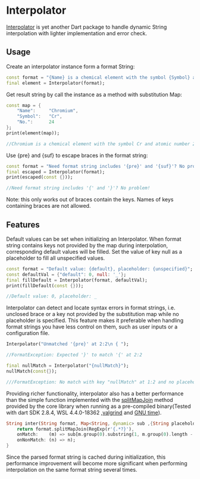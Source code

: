 # Interpolator

[Interpolator](https://pub.dev/packages/interpolator) is yet another Dart package to handle dynamic String interpolation with lighter implementation and error check.

## Usage

Create an interpolator instance form a format String:

```dart
const format = "{Name} is a chemical element with the symbol {Symbol} and atomic number {No.}.";
final element = Interpolator(format);
```

Get result string by call the instance as a method with substitution Map:

```dart
const map = {
    "Name":     "Chromium",
    "Symbol":   "Cr",
    "No.":      24
};
print(element(map));

//Chromium is a chemical element with the symbol Cr and atomic number 24.
```

Use {pre} and {suf} to escape braces in the format string:

```dart
const format = "Need format string includes '{pre}' and '{suf}'? No problem!";
final escaped = Interpolator(format);
print(escaped(const {}));

//Need format string includes '{' and '}'? No problem!
```

Note: this only works out of braces contain the keys. Names of keys containing braces are not allowed.

## Features 
Default values can be set when initializing an Interpolator. When format string contains keys not provided by the map during interpolation, corresponding default values will be filled. Set the value of key null as a placeholder to fill all unspecified values.
```dart
const format = "Default value: {default}, placeholder: {unspecified}";
const defaultVal = {"default": 0, null: '_'};
final fillDefault = Interpolator(format, defaultVal);
print(fillDefault(const {}));

//Default value: 0, placeholder: _
```

Interpolator can detect and locate syntax errors in format strings, i.e. unclosed brace or a key not provided by the substitution map while no placeholder is specified. This feature makes it preferable when handling format strings you have less control on them, such as user inputs or a configuration file.

```dart
Interpolator("Unmatched '{pre}' at 2:2\n { ");

//FormatException: Expected '}' to match '{' at 2:2
```

```dart
final nullMatch = Interpolator("{nullMatch}");
nullMatch(const{});

///FormatException: No match with key "nullMatch" at 1:2 and no placeholder specified
```

Providing richer functionality, interpolator also has a better performance than the simple function implemented with the [splitMapJoin](https://api.dart.dev/stable/2.8.4/dart-core/String/splitMapJoin.html) method provided by the core library when running as a pre-compiled binary(Tested with dart SDK 2.8.4, WSL 4.4.0-18362 ,[valgrind](https://www.valgrind.org/) and [GNU time](https://www.gnu.org/software/time/)). 

```dart
String inter(String format, Map<String, dynamic> sub ,{String placeholder = ""}){
	return format.splitMapJoin(RegExp(r'{.*?}'),
    onMatch:    (m) => sub[m.group(0).substring(1, m.group(0).length - 1)].toString() ?? placeholder,
    onNonMatch: (n) => n);
}
```

Since the parsed format string is cached during initialization, this performance improvement will become more significant when performing interpolation on the same format string several times.